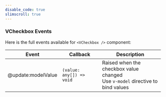 ```yaml
---
disable_code: true
slimscroll: true
---
```


### VCheckbox Events

Here is the full events available for `<VCheckbox />` component:

| Event              | Callback                                                  | Description                                                                        |
| ------------------ | --------------------------------------------------------- | ---------------------------------------------------------------------------------- |
| @update:modelValue | <span class="is-function">`(value: any[]) => void`</span> | Raised when the checkbox value changed<br />Use `v-model` directive to bind values |
